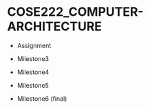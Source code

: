 # COSE222_COMPUTER-ARCHITECTURE

- Assignment

- Milestone3

- Milestone4

- Milestone5

- Milestone6 (final)

